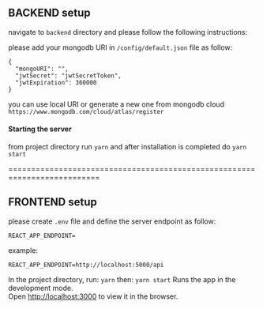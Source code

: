 ## BACKEND setup

navigate to `backend` directory and please follow the following instructions:

please add your mongodb URI in `/config/default.json` file as follow:

```
{
  "mongoURI": "",
  "jwtSecret": "jwtSecretToken",
  "jwtExpiration": 360000
}
```

you can use local URI or generate a new one from mongodb cloud
`https://www.mongodb.com/cloud/atlas/register`

#### Starting the server

from project directory run `yarn` and after installation is completed do `yarn start`

==========================================================================

## FRONTEND setup

please create `.env` file and define the server endpoint as follow:

```
REACT_APP_ENDPOINT=
```

example:

```
REACT_APP_ENDPOINT=http://localhost:5000/api
```

In the project directory, run:
`yarn`
then:
`yarn start`
Runs the app in the development mode.<br />
Open [http://localhost:3000](http://localhost:3000) to view it in the browser.
